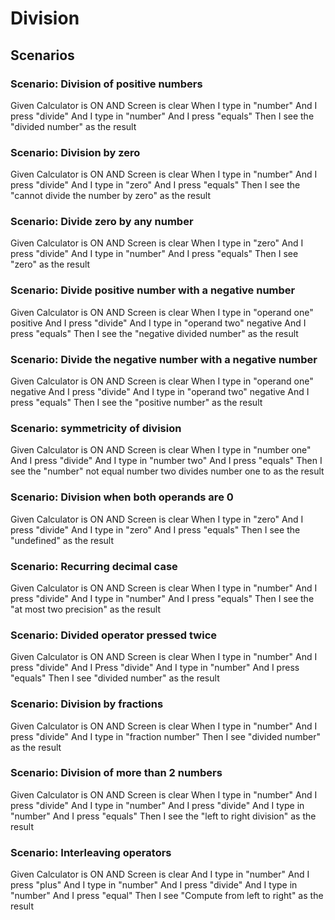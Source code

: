 # Division

## Scenarios

### Scenario: Division of positive numbers

Given Calculator is ON AND Screen is clear
When I type in "number"
And I press "divide"
And I type in "number"
And I press "equals"
Then I see the "divided number" as the result

### Scenario: Division by zero

Given Calculator is ON AND Screen is clear
When I type in "number"
And I press "divide"
And I type in "zero"
And I press "equals"
Then I see the "cannot divide the number by zero" as the result

### Scenario: Divide zero by any number
  
  Given Calculator is ON AND Screen is clear
  When I type in "zero"
  And I press "divide"
  And I type in "number"
  And I press "equals"
  Then I see "zero" as the result

### Scenario: Divide positive number with a negative number

  Given Calculator is ON AND Screen is clear
  When I type in "operand one" positive
  And I press "divide"
  And I type in "operand two" negative
  And I press "equals"
  Then I see the "negative divided number" as the result

### Scenario: Divide the negative number with a negative number

  Given Calculator is ON AND Screen is clear
  When I type in "operand one" negative
  And I press "divide"
  And I type in "operand two" negative
  And I press "equals"
  Then I see the "positive number" as the result

### Scenario: symmetricity of division
  
  Given Calculator is ON AND Screen is clear
  When I type in "number one"
  And I press "divide"
  And I type in "number two"
  And I press "equals"
  Then I see the "number" not equal number two divides
  number one to  as the result

### Scenario: Division when both operands are 0
  
  Given Calculator is ON AND Screen is clear
  When I type in "zero"
  And I press "divide"
  And I type in "zero"
  And I press "equals"
  Then I see the "undefined" as the result

### Scenario: Recurring decimal case

  Given Calculator is ON AND Screen is clear
  When I type in "number"
  And I press "divide"
  And I type in "number"
  And I press "equals"
  Then I see the "at most two precision" as the result

### Scenario: Divided operator pressed twice

  Given Calculator is ON AND Screen is clear
  When I type in "number"
  And I press "divide"
  And I Press "divide"
  And I type in "number"
  And I press "equals"
  Then I see "divided number" as the result

### Scenario: Division by fractions

  Given Calculator is ON AND Screen is clear
  When I type in "number"
  And I press "divide"
  And I type in "fraction number"
  Then I see "divided number" as the result

### Scenario: Division of more than 2 numbers

  Given Calculator is ON AND Screen is clear
  When I type in "number"
  And I press "divide"
  And I type in "number"
  And I press "divide"
  And I type in "number"
  And I press "equals"
  Then I see the "left to right division" as the result

### Scenario: Interleaving operators

  Given Calculator is ON AND Screen is clear
  And I type in "number"
  And I press "plus"
  And I type in "number"
  And I press "divide"
  And I type in "number"
  And I press "equal"
  Then I see "Compute from left to right" as the result
